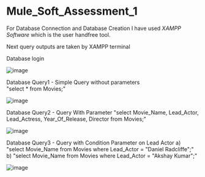# Mule_Soft_Assessment_1

For Database Connection and Database Creation I have used *XAMPP Software* which is the user handfree tool.

Next query outputs are taken by XAMPP terminal

Database login

![image](https://user-images.githubusercontent.com/83687368/166950450-1193a552-c8c4-4fab-b53d-2b5a2f07cd58.png)


Database Query1 - Simple Query without parameters <br />
"select * from Movies;"

![image](https://user-images.githubusercontent.com/83687368/166950834-304c574e-a4a8-405f-87d1-7142268ee6a9.png)


Database Query2 - Query With Parameter
"select Movie_Name, Lead_Actor, Lead_Actress, Year_Of_Release, Director from Movies;"

![image](https://user-images.githubusercontent.com/83687368/166951305-b59a6c74-eea6-4818-b396-c9eb095fa527.png)

Database Query3 - Query with Condition Parameter on Lead Actor
a) "select Movie_Name from Movies where Lead_Actor = "Daniel Radcliffe";"
b) "select Movie_Name from Movies where Lead_Actor = "Akshay Kumar";"

![image](https://user-images.githubusercontent.com/83687368/166952108-1ffa519c-be13-49e1-90e5-60f88ef0afb3.png)
